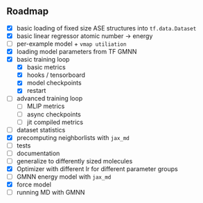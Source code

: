 ## Roadmap

- [x] basic loading of fixed size ASE structures into `tf.data.Dataset`
- [x] basic linear regressor atomic number -> energy
- [ ] per-example model + `vmap utiliation`
- [x] loading model parameters from TF GMNN
- [x] basic training loop
  - [x] basic metrics
  - [x] hooks / tensorboard
  - [x] model checkpoints
  - [x] restart
- [ ] advanced training loop
  - [ ] MLIP metrics
  - [ ] async checkpoints
  - [ ] jit compiled metrics
- [ ] dataset statistics
- [x] precomputing neighborlists with `jax_md`
- [ ] tests
- [ ] documentation
- [ ] generalize to differently sized molecules
- [x] Optimizer with different lr for different parameter groups
- [ ] GMNN energy model with `jax_md`
- [x] force model
- [ ] running MD with GMNN
